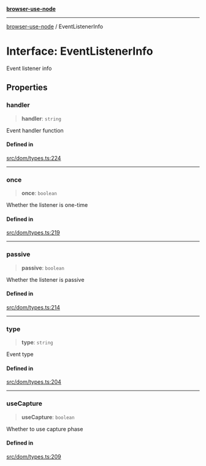[**browser-use-node**](../README.md)

***

[browser-use-node](../globals.md) / EventListenerInfo

# Interface: EventListenerInfo

Event listener info

## Properties

### handler

> **handler**: `string`

Event handler function

#### Defined in

[src/dom/types.ts:224](https://github.com/Dankovk/browser-use-js/blob/7aa31eb34b7bafb64e3abcce35e6168864b0fa74/src/dom/types.ts#L224)

***

### once

> **once**: `boolean`

Whether the listener is one-time

#### Defined in

[src/dom/types.ts:219](https://github.com/Dankovk/browser-use-js/blob/7aa31eb34b7bafb64e3abcce35e6168864b0fa74/src/dom/types.ts#L219)

***

### passive

> **passive**: `boolean`

Whether the listener is passive

#### Defined in

[src/dom/types.ts:214](https://github.com/Dankovk/browser-use-js/blob/7aa31eb34b7bafb64e3abcce35e6168864b0fa74/src/dom/types.ts#L214)

***

### type

> **type**: `string`

Event type

#### Defined in

[src/dom/types.ts:204](https://github.com/Dankovk/browser-use-js/blob/7aa31eb34b7bafb64e3abcce35e6168864b0fa74/src/dom/types.ts#L204)

***

### useCapture

> **useCapture**: `boolean`

Whether to use capture phase

#### Defined in

[src/dom/types.ts:209](https://github.com/Dankovk/browser-use-js/blob/7aa31eb34b7bafb64e3abcce35e6168864b0fa74/src/dom/types.ts#L209)
